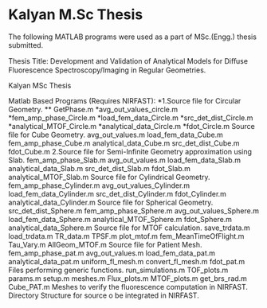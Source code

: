 # Kalyan M.Sc Thesis
The following MATLAB programs were used as a part of MSc.(Engg.) thesis submitted.

Thesis Title: Development and Validation of Analytical Models for Diﬀuse Fluorescence Spectroscopy/Imaging in Regular Geometries.

Kalyan MSc Thesis

Matlab Based Programs (Requires NIRFAST):
*1.Source file for Circular Geometry.
   ** GetPhase.m
   *avg_out_values_circle.m
   *fem_amp_phase_Circle.m
   *load_fem_data_Circle.m
   *src_det_dist_Circle.m
   *analytical_MTOF_Circle.m
   *analytical_data_Circle.m
   *fdot_Circle.m
   Source file for Cube Geometry.
   avg_out_values.m
   load_fem_data_Cube.m
   fem_amp_phase_Cube.m
   analytical_data_Cube.m
   src_det_dist_Cube.m
   fdot_Cube.m
2.Source file for Semi-Infinite Geometry approximation using Slab.
   fem_amp_phase_Slab.m
   avg_out_values.m
   load_fem_data_Slab.m
   analytical_data_Slab.m
   src_det_dist_Slab.m
   fdot_Slab.m
analytical_MTOF_Slab.m
Source file for Cylindrical Geometry.
fem_amp_phase_Cylinder.m
avg_out_values_Cylinder.m
load_fem_data_Cylinder.m
src_det_dist_Cylinder.m
fdot_Cylinder.m
analytical_data_Cylinder.m
Source file for Spherical Geometry.
src_det_dist_Sphere.m
fem_amp_phase_Sphere.m
avg_out_values_Sphere.m
load_fem_data_Sphere.m
analytical_MTOF_Sphere.m
fdot_Sphere.m
analytical_data_Sphere.m
Source file for MTOF calculation.
save_trdata.m
load_trdata.m
TR_data.m
TPSF.m
plot_mtof.m
fem_MeanTimeOfFlight.m
Tau_Vary.m
AllGeom_MTOF.m
Source file for Patient Mesh.
fem_amp_phase_pat.m
avg_out_values.m
load_fem_data_pat.m
analytical_data_pat.m
uniform_fl_mesh.m
convert_fl_mesh.m
fdot_pat.m
Files performing generic functions.
run_simulations.m
TOF_plots.m
params.m
setup.m
meshes.m
Flux_plots.m
MTOF_plots.m
get_brs_rad.m
Cube_PAT.m
Meshes to verify the fluorescence computation in NIRFAST.
Directory Structure for source o be integrated in NIRFAST.
